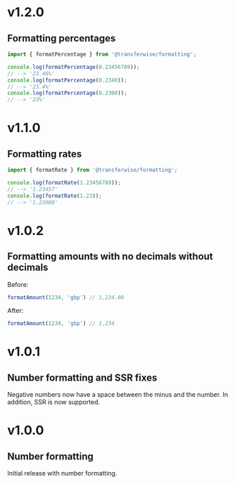 # v1.2.0
## Formatting percentages

```javascript
import { formatPercentage } from '@transferwise/formatting';

console.log(formatPercentage(0.23456789));
// --> '23.46%'
console.log(formatPercentage(0.2340));
// --> '23.4%'
console.log(formatPercentage(0.2300));
// --> '23%'
```

# v1.1.0
## Formatting rates

```javascript
import { formatRate } from '@transferwise/formatting';

console.log(formatRate(1.23456789));
// --> '1.23457'
console.log(formatRate(1.23));
// --> '1.23000'
```

# v1.0.2
## Formatting amounts with no decimals without decimals

Before:
```js
formatAmount(1234, 'gbp') // 1,234.00
```

After:
```js
formatAmount(1234, 'gbp') // 1,234
```

# v1.0.1
## Number formatting and SSR fixes

Negative numbers now have a space between the minus and the number. In addition, SSR is now supported.


# v1.0.0
## Number formatting

Initial release with number formatting.

